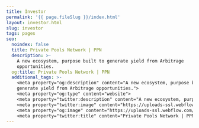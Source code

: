 ```yaml
---
title: Investor
permalink: '{{ page.fileSlug }}/index.html'
layout: investor.html
slug: investor
tags: pages
seo:
  noindex: false
  title: Private Pools Network | PPN
  description: >-
    A new ecosystem, purpose built to generate yield from Arbitrage
    opportunities.
  og:title: Private Pools Network | PPN
  additional_tags: >-
    <meta property="og:description" content="A new ecosystem, purpose built to
    generate yield from Arbitrage opportunities.">
    <meta property="og:type" content="website">
    <meta property="twitter:description" content="A new ecosystem, purpose built to generate yield from Arbitrage opportunities.">
    <meta property="twitter:image" content="https://uploads-ssl.webflow.com/66162235ccb46588aa690877/66175c42ebc0ce580e5b9283_opengraph.jpg">
    <meta property="og:image" content="https://uploads-ssl.webflow.com/66162235ccb46588aa690877/66175c42ebc0ce580e5b9283_opengraph.jpg">
    <meta property="twitter:title" content="Private Pools Network | PPN">
---
```



